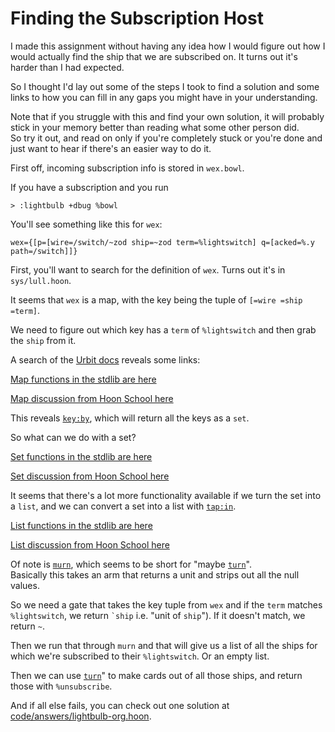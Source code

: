 # Finding the Subscription Host

I made this assignment without having any idea how I would figure out how I would
actually find the ship that we are subscribed on.  It turns out it's harder than
I had expected.

So I thought I'd lay out some of the steps I took to find a solution and some
links to how you can fill in any gaps you might have in your understanding.

Note that if you struggle with this and find your own solution, it will 
probably stick in your memory better than reading what some other person did.  
So try it out, and read on only if you're completely stuck or you're done and
just want to hear if there's an easier way to do it.

First off, incoming subscription info is stored in `wex.bowl`.  

If you have a subscription and you run
```
> :lightbulb +dbug %bowl
```

You'll see something like this for `wex`:
```
wex={[p=[wire=/switch/~zod ship=~zod term=%lightswitch] q=[acked=%.y path=/switch]]}
```
	
First, you'll want to search for the definition of `wex`.  Turns out it's in 
`sys/lull.hoon`.

It seems that `wex` is a map, with the key being the tuple of `[=wire =ship =term]`.

We need to figure out which key has a `term` of `%lightswitch` and then grab
the `ship` from it.  

A search of the [Urbit docs](https://urbit.org/docs) reveals some links:

[Map functions in the stdlib are here](https://urbit.org/docs/hoon/reference/stdlib/2i/)

[Map discussion from Hoon School here](https://urbit.org/docs/hoon/hoon-school/trees-sets-and-maps/#maps)

This reveals [`key:by`](https://urbit.org/docs/hoon/reference/stdlib/2i/#key-by), 
which will return all the keys as a `set`.

So what can we do with a set?

[Set functions in the stdlib are here](https://urbit.org/docs/hoon/reference/stdlib/2h/)

[Set discussion from Hoon School here](https://urbit.org/docs/hoon/hoon-school/trees-sets-and-maps/#sets)

It seems that there's a lot more functionality available if we turn the set into a `list`, 
and we can convert a set into a list with 
[`tap:in`](https://urbit.org/docs/hoon/reference/stdlib/2h/#tap-in).

[List functions in the stdlib are here](https://urbit.org/docs/hoon/reference/stdlib/2b/)

[List discussion from Hoon School here](https://urbit.org/docs/hoon/hoon-school/lists/)

Of note is [`murn`](https://urbit.org/docs/hoon/reference/stdlib/2b/#murn), which seems 
to be short for "maybe [`turn`](https://urbit.org/docs/hoon/reference/stdlib/2b/#turn)".  
Basically this takes an arm that returns a unit and strips out all the null values.

So we need a gate that takes the key tuple from `wex` and if the `term` matches
`%lightswitch`, we return `` `ship `` i.e. "unit of `ship`").  If it doesn't match, 
we return `~`.

Then we run that through `murn` and that will give us a list of all the ships 
for which we're subscribed to their `%lightswitch`.  Or an empty list.

Then we can use [`turn`](https://urbit.org/docs/hoon/reference/stdlib/2b/#turn)"
to  make cards out of all those ships, and return those with `%unsubscribe`.

And if all else fails, you can check out one solution at 
[code/answers/lightbulb-org.hoon](code/answers/lightbulb-org.hoon).

